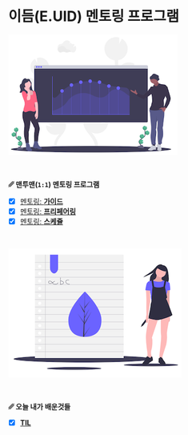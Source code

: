 # 이듬(E.UID) 멘토링 프로그램

![](./__MENTORING__/assets/GrowthAnalytics.png)

<br>

**␥ 맨투맨(`1:1`) 멘토링 프로그램**

- [x]  [멘토링: **가이드**](./__MENTORING__/GUIDE.md) 
- [x]  [멘토링: **프리페어링**](./__MENTORING__/PREPARING.md) 
- [x]  [멘토링: **스케쥴**](./__MENTORING__/SCHEDULES.md) 

<br>

![](./__TIL__/assets/learning.png)

<br>

**␥ 오늘 내가 배운것들**

- [x]  [**TIL**](./__TIL__/README.md) 